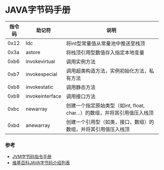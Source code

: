 
# JAVA字节码手册

|指令码|助记符|说明|
|--|--|--|
|0x12|ldc|将int型常量值从常量池中推送至栈顶|
|0x3a|astore|将栈顶引用型数值存入指定本地变量|
|0xb6|invokevirtual|调用实例方法|
|0xb7|invokespecial|调用超类构造方法，实例初始化方法，私有方法|
|0xb8|invokestatic|	调用静态方法|
|0xb9|invokeinterface|调用接口方法|
|0xbc|newarray|创建一个指定原始类型（如int, float, char…）的数组，并将其引用值压入栈顶|
|0xbd|anewarray|创建一个引用型（如类，接口，数组）的数组，并将其引用值压入栈顶|

### 参考
- [JVM字节码指令手册](https://www.cnblogs.com/xpwi/p/11360692.html)
- [维基百科JAVA字节码介绍列表](https://en.wikipedia.org/wiki/Java_bytecode_instruction_listings)
